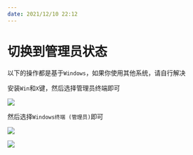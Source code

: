 ```yaml
---
date: 2021/12/10 22:12
---
```


# 切换到管理员状态  

以下的操作都是基于`Windows`，如果你使用其他系统，请自行解决  

安装`Win`和`X`键，然后选择管理员终端即可

![](https://picture.xcye.xyz/image-20211210201040357.png?x-oss-process=style/pictureProcess1)

然后选择`Windows终端 (管理员)`即可

![](https://picture.xcye.xyz/image-20211210201202994.png?x-oss-process=style/pictureProcess1)



![](https://picture.xcye.xyz/image-20211210201341588.png?x-oss-process=style/pictureProcess1)

